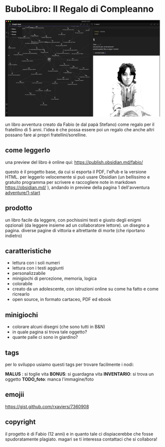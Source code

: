 # BuboLibro: Il Regalo di Compleanno

![](_img/project_obsidian.jpg)

un libro avventura creato da Fabio (e dal papà Stefano) come regalo per il fratellino di 5 anni.
l'idea è che possa essere poi un regalo che anche altri possano fare ai propri fratellini/sorelline.

## come leggerlo
una preview del libro è online qui: <https://publish.obsidian.md/fabio/>

questo è il progetto base, da cui si esporta il PDF, l'ePub e la versione HTML.
per leggerlo velocemente si può usare Obsidian (un bellissimo e gratuito programma per scrivere e raccogliere note in markdown <https://obsidian.md/> ), andando in preview della pagina 1 dell'avventura [adventure/1-start](adventure/1-start)

## prodotto
un libro facile da leggere, con pochissimi testi e giusto degli enigmi opzionali (da leggere insieme ad un collaboratore lettore). un disegno a pagina.
diverse pagine di vittoria e altrettante di morte (che riportano indietro)

## caratteristiche
- lettura con i soli numeri
- lettura con i testi aggiunti
- personalizzabile
- minigiochi di percezione, memoria, logica
- colorabile
- creato da un adolescente, con istruzioni online su come ha fatto e come ricrearlo
- open source, in formato cartaceo, PDF ed ebook 

## minigiochi
- colorare alcuni disegni (che sono tutti in B&N)
- in quale pagina si trova tale oggetto?
- quante palle ci sono in giardino?

## tags
per lo sviluppo usiamo questi tags per trovare facilmente i nodi:

**MALUS** : si toglie vita
**BONUS**: si guardagna vita
**INVENTARIO**: si trova un oggetto
**TODO_foto**: manca l'immagine/foto

## emojii
https://gist.github.com/rxaviers/7360908

## copyright
il progetto è di Fabio (12 anni) e in quanto tale ci dispiacerebbe che fosse spudoratamente plagiato. magari se ti interessa contattaci che si collabora!
